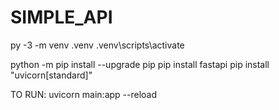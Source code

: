 # SIMPLE_API

py -3 -m venv .venv
.venv\scripts\activate

python -m pip install --upgrade pip
pip install fastapi
pip install "uvicorn[standard]"

TO RUN:
uvicorn main:app --reload
